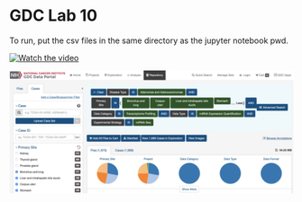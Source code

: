 # GDC Lab 10
To run, put the csv files in the same directory as the jupyter notebook pwd. 

[![Watch the video](https://i.imgur.com/vKb2F1B.png)](https://youtu.be/m3dgJmUhnF0)


![alt text](https://github.com/smcd253/aws-jupyter-cancerIdentificationML/blob/master/Screen%20Shot%202018-10-29%20at%207.57.28%20AM.png)

